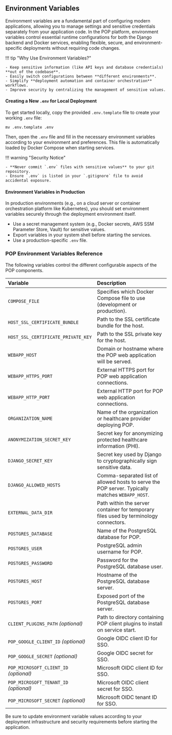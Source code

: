 
## Environment Variables

Environment variables are a fundamental part of configuring modern applications, allowing you to manage settings and sensitive credentials separately from your application code. In the POP platform, environment variables control essential runtime configurations for both the Django backend and Docker services, enabling flexible, secure, and environment-specific deployments without requiring code changes.

!!! tip "Why Use Environment Variables?"

    - Keep sensitive information (like API keys and database credentials) **out of the codebase**.
    - Easily switch configurations between **different environments**.
    - Simplify **deployment automation and container orchestration** workflows.
    - Improve security by centralizing the management of sensitive values.

#### Creating a New  `.env` for Local Deployment

To get started locally, copy the provided `.env.template` file to create your working `.env` file:

```shell
mv .env.template .env
```

Then, open the `.env` file and fill in the necessary environment variables according to your environment and preferences. This file is automatically loaded by Docker Compose when starting services.

!!! warning "Security Notice"

    - **Never commit `.env` files with sensitive values** to your git repository.
    - Ensure `.env` is listed in your `.gitignore` file to avoid accidental exposure.


#### Environment Variables in Production

In production environments (e.g., on a cloud server or container orchestration platform like Kubernetes), you should set environment variables securely through the deployment environment itself.

- Use a secret management system (e.g., Docker secrets, AWS SSM Parameter Store, Vault) for sensitive values.
- Export variables in your system shell before starting the services.
- Use a production-specific `.env` file.

### POP Environment Variables Reference

The following variables control the different configurable aspects of the POP components.

| Variable                          | Description |
|:----------------------------------|:------------|
| `COMPOSE_FILE`                    | Specifies which Docker Compose file to use (development or production). |
| `HOST_SSL_CERTIFICATE_BUNDLE`     | Path to the SSL certificate bundle for the host. |
| `HOST_SSL_CERTIFICATE_PRIVATE_KEY`| Path to the SSL private key for the host. |
| `WEBAPP_HOST`                     | Domain or hostname where the POP web application will be served. |
| `WEBAPP_HTTPS_PORT`               | External HTTPS port for POP web application connections. |
| `WEBAPP_HTTP_PORT`                | External HTTP port for POP web application connections. |
| `ORGANIZATION_NAME`               | Name of the organization or healthcare provider deploying POP. |
| `ANONYMIZATION_SECRET_KEY`        | Secret key for anonymizing protected healthcare information (PHI). |
| `DJANGO_SECRET_KEY`               | Secret key used by Django to cryptographically sign sensitive data. |
| `DJANGO_ALLOWED_HOSTS`            | Comma-separated list of allowed hosts to serve the POP server. Typically matches `WEBAPP_HOST`. |
| `EXTERNAL_DATA_DIR`               | Path within the server container for temporary files used by terminology connectors. |
| `POSTGRES_DATABASE`               | Name of the PostgreSQL database for POP. |
| `POSTGRES_USER`                   | PostgreSQL admin username for POP. |
| `POSTGRES_PASSWORD`               | Password for the PostgreSQL database user. |
| `POSTGRES_HOST`                   | Hostname of the PostgreSQL database server. |
| `POSTGRES_PORT`                   | Exposed port of the PostgreSQL database server. |
| `CLIENT_PLUGINS_PATH` *(optional)*  | Path to directory containing POP client plugins to install on service start. |
| `POP_GOOGLE_CLIENT_ID` *(optional)* | Google OIDC client ID for SSO. |
| `POP_GOOGLE_SECRET` *(optional)*    | Google OIDC secret for SSO. |
| `POP_MICROSOFT_CLIENT_ID` *(optional)* | Microsoft OIDC client ID for SSO. |
| `POP_MICROSOFT_TENANT_ID` *(optional)* | Microsoft OIDC client secret for SSO. |
| `POP_MICROSOFT_SECRET` *(optional)* | Microsoft OIDC tenant ID for SSO. |

Be sure to update environment variable values according to your deployment infrastructure and security requirements before starting the application.